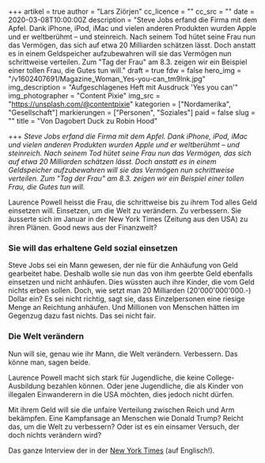 +++
artikel = true
author = "Lars Ziörjen"
cc_licence = ""
cc_src = ""
date = 2020-03-08T10:00:00Z
description = "Steve Jobs erfand die Firma mit dem Apfel. Dank iPhone, iPod, iMac und vielen anderen Produkten wurden Apple und er weltberühmt – und steinreich. Nach seinem Tod hütet seine Frau nun das Vermögen, das sich auf etwa 20 Milliarden schätzen lässt. Doch anstatt es in einem Geldspeicher aufzubewahren will sie das Vermögen nun schrittweise verteilen. Zum \"Tag der Frau\" am 8.3. zeigen wir ein Beispiel einer tollen Frau, die Gutes tun will."
draft = true
fdw = false
hero_img = "/v1602407691/Magazine_Woman_Yes-you-can_tm9lnk.jpg"
img_description = "Aufgeschlagenes Heft mit Ausdruck 'Yes you can'"
img_photographer = "Content Pixie"
img_src = "https://unsplash.com/@contentpixie"
kategorien = ["Nordamerika", "Gesellschaft"]
markierungen = ["Personen", "Soziales"]
paid = false
slug = ""
title = "Von Dagobert Duck zu Robin Hood"

+++
_Steve Jobs erfand die Firma mit dem Apfel. Dank iPhone, iPod, iMac und vielen anderen Produkten wurden Apple und er weltberühmt – und steinreich. Nach seinem Tod hütet seine Frau nun das Vermögen, das sich auf etwa 20 Milliarden schätzen lässt. Doch anstatt es in einem Geldspeicher aufzubewahren will sie das Vermögen nun schrittweise verteilen. Zum "Tag der Frau" am 8.3. zeigen wir ein Beispiel einer tollen Frau, die Gutes tun will._

Laurence Powell heisst die Frau, die schrittweise bis zu ihrem Tod alles Geld einsetzen will. Einsetzen, um die Welt zu verändern. Zu verbessern. Sie äusserte sich im Januar in der New York Times (Zeitung aus den USA) zu ihren Plänen. Good news aus der Finanzwelt?

### **Sie will das erhaltene Geld sozial einsetzen**

Steve Jobs sei ein Mann gewesen, der nie für die Anhäufung von Geld gearbeitet habe. Deshalb wolle sie nun das von ihm geerbte Geld ebenfalls einsetzen und nicht anhäufen. Dies wüssten auch ihre Kinder, die vom Geld nichts erben sollen. Doch, wie setzt man 20 Milliarden (20'000'000'000.-) Dollar ein? Es sei nicht richtig, sagt sie, dass Einzelpersonen eine riesige Menge an Reichtung anhäufen. Und Millionen von Menschen hätten im Gegenzug dazu fast nichts. Das sei nicht fair.

### **Die Welt verändern**

Nun will sie, genau wie ihr Mann, die Welt verändern. Verbessern. Das könne man, sagen beide.

Laurence Powell macht sich stark für Jugendliche, die keine College-Ausbildung bezahlen können. Oder jene Jugendliche, die als Kinder von illegalen Einwanderern in die USA möchten, dies jedoch nicht dürfen.

Mit ihrem Geld will sie die unfaire Verteilung zwischen Reich und Arm bekämpfen. Eine Kampfansage an Menschen wie Donald Trump? Reicht das, um die Welt zu verbessern? Oder ist es ein einsamer Versuch, der doch nichts verändern wird?

  
Das ganze Interview der in der [New York Times](https://www.nytimes.com/2020/02/27/business/laurene-powell-jobs-corner-office.html) (auf Englisch!).